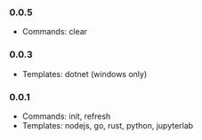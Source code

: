 <!--

Please add your own contribution below inside the Master section
Bug-fixes within the same version aren't needed

## Master

-->
### 0.0.5

* Commands: clear


### 0.0.3

* Templates: dotnet (windows only)

### 0.0.1

* Commands: init, refresh
* Templates: nodejs, go, rust, python, jupyterlab
